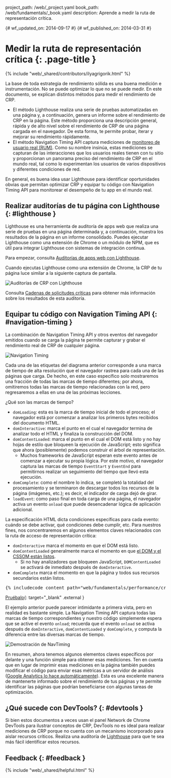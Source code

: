 project_path: /web/_project.yaml book_path: /web/fundamentals/_book.yaml description: Aprende a medir la ruta de representación crítica.

{# wf_updated_on: 2014-09-17 #} {# wf_published_on: 2014-03-31 #}

# Medir la ruta de representación crítica {: .page-title }

{% include "web/_shared/contributors/ilyagrigorik.html" %}

La base de toda estrategia de rendimiento sólida es una buena medición e instrumentación. No se puede optimizar lo que no se puede medir. En este documento, se explican distintos métodos para medir el rendimiento de CRP.

* El método Lighthouse realiza una serie de pruebas automatizadas en una página y, a continuación, genera un informe sobre el rendimiento de CRP en la página. Este método proporciona una descripción general, rápida y de alto nivel sobre el rendimiento de CRP de una página cargada en el navegador. De esta forma, te permite probar, iterar y mejorar su rendimiento rápidamente.
* El método Navigation Timing API captura mediciones de [monitoreo de usuario real (RUM)](https://en.wikipedia.org/wiki/Real_user_monitoring). Como su nombre insinúa, estas mediciones se capturan de las interacciones que los usuarios reales tienen con tu sitio y proporcionan un panorama preciso del rendimiento de CRP en el mundo real, tal como lo experimentan los usuarios de varios dispositivos y diferentes condiciones de red.

En general, es buena idea usar Lighthouse para identificar oportunidades obvias que permitan optimizar CRP y equipar tu código con Navigation Timing API para monitorear el desempeño de tu app en el mundo real.

## Realizar auditorías de tu página con Lighthouse {: #lighthouse }

Lighthouse es una herramienta de auditoría de apps web que realiza una serie de pruebas en una página determinada y, a continuación, muestra los resultados de la página en un informe consolidado. Puedes ejecutar Lighthouse como una extensión de Chrome o un módulo de NPM, que es útil para integrar Lighthouse con sistemas de integración continua.

Para empezar, consulta [Auditorías de apps web con Lighthouse](/web/tools/lighthouse/).

Cuando ejecutas Lighthouse como una extensión de Chrome, la CRP de tu página luce similar a la siguiente captura de pantalla.

![Auditorías de CRP con Lighthouse](images/lighthouse-crp.png)

Consulta [Cadenas de solicitudes críticas](/web/tools/lighthouse/audits/critical-request-chains) para obtener más información sobre los resultados de esta auditoría.

## Equipar tu código con Navigation Timing API {: #navigation-timing }

La combinación de Navigation Timing API y otros eventos del navegador emitidos cuando se carga la página te permite capturar y grabar el rendimiento real de CRP de cualquier página.

<img src="images/dom-navtiming.png"  alt="Navigation Timing" />

Cada una de las etiquetas del diagrama anterior corresponde a una marca de tiempo de alta resolución que el navegador rastrea para cada una de las páginas que carga. De hecho, en este caso específico solo mostraremos una fracción de todas las marcas de tiempo diferentes; por ahora, omitiremos todas las marcas de tiempo relacionadas con la red, pero regresaremos a ellas en una de las próximas lecciones.

¿Qué son las marcas de tiempo?

* `domLoading`: esta es la marca de tiempo inicial de todo el proceso; el navegador está por comenzar a analizar los primeros bytes recibidos del documento HTML.
* `domInteractive`: marca el punto en el cual el navegador termina de analizar todo el HTML y finaliza la construcción del DOM.
* `domContentLoaded`: marca el punto en el cual el DOM está listo y no hay hojas de estilo que bloqueen la ejecución de JavaScript; esto significa que ahora (posiblemente) podemos construir el árbol de representación. 
    * Muchos frameworks de JavaScript esperan este evento antes de comenzar a ejecutar su propia lógica. Por este motivo, el navegador captura las marcas de tiempo `EventStart` y `EventEnd` para permitirnos realizar un seguimiento del tiempo que llevó esta ejecución.
* `domComplete`: como el nombre lo indica, se completó la totalidad del procesamiento y se terminaron de descargar todos los recursos de la página (imágenes, etc.); es decir, el indicador de carga dejó de girar.
* `loadEvent`: como paso final en toda carga de una página, el navegador activa un evento `onload` que puede desencadenar lógica de aplicación adicional.

La especificación HTML dicta condiciones específicas para cada evento: cuándo se debe activar, qué condiciones debe cumplir, etc. Para nuestros fines, nos concentraremos en algunos elementos claves relacionados con la ruta de acceso de representación crítica:

* `domInteractive` marca el momento en que el DOM está listo.
* `domContentLoaded` generalmente marca el momento en que [el DOM y el CSSOM están listos](http://calendar.perfplanet.com/2012/deciphering-the-critical-rendering-path/). 
    * Si no hay analizadores que bloqueen JavaScript, `DOMContentLoaded` se activará de inmediato después de `domInteractive`.
* `domComplete` marca el momento en que la página y todos sus recursos secundarios están listos.

<div style="clear:both;"></div>

<pre class="prettyprint">
{% includecode content_path="web/fundamentals/performance/critical-rendering-path/_code/measure_crp.html" region_tag="full" adjust_indentation="auto" %}
</pre>

[Pruébalo](https://googlesamples.github.io/web-fundamentals/fundamentals/performance/critical-rendering-path/measure_crp.html){: target="_blank" .external }

El ejemplo anterior puede parecer intimidante a primera vista, pero en realidad es bastante simple. La Navigation Timing API captura todas las marcas de tiempo correspondientes y nuestro código simplemente espera que se active el evento `onload`; recuerda que el evento `onload` se activa después de `domInteractive`, `domContentLoaded` y `domComplete`, y computa la diferencia entre las diversas marcas de tiempo.

<img src="images/device-navtiming-small.png"  alt="Demostración de NavTiming" />

En resumen, ahora tenemos algunos elementos claves específicos por delante y una función simple para obtener esas mediciones. Ten en cuenta que en lugar de imprimir esas mediciones en la página también puedes modificar el código para enviar esas métricas a un servidor de análisis ([Google Analytics lo hace automáticamente](https://support.google.com/analytics/answer/1205784)). Esta es una excelente manera de mantenerte informado sobre el rendimiento de tus páginas y te permite identificar las páginas que podrían beneficiarse con algunas tareas de optimización.

## ¿Qué sucede con DevTools? {: #devtools }

Si bien estos documentos a veces usan el panel Network de Chrome DevTools para ilustrar conceptos de CRP, DevTools no es ideal para realizar mediciones de CRP porque no cuenta con un mecanismo incorporado para aislar recursos críticos. Realiza una auditoría de [Lighthouse](#lighthouse) para que te sea más fácil identificar estos recursos.

## Feedback {: #feedback }

{% include "web/_shared/helpful.html" %}